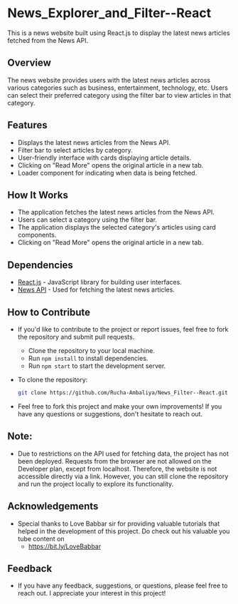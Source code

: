 # News_Explorer_and_Filter--React

This is a news website built using React.js to display the latest news articles fetched from the News API.

## Overview

The news website provides users with the latest news articles across various categories such as business, entertainment, technology, etc. Users can select their preferred category using the filter bar to view articles in that category.

## Features

- Displays the latest news articles from the News API.
- Filter bar to select articles by category.
- User-friendly interface with cards displaying article details.
- Clicking on "Read More" opens the original article in a new tab.
- Loader component for indicating when data is being fetched.

## How It Works

- The application fetches the latest news articles from the News API.
- Users can select a category using the filter bar.
- The application displays the selected category's articles using card components.
- Clicking on "Read More" opens the original article in a new tab.

## Dependencies

- [React.js](https://reactjs.org/) - JavaScript library for building user interfaces.
- [News API](https://newsapi.org/) - Used for fetching the latest news articles.

## How to Contribute

- If you'd like to contribute to the project or report issues, feel free to fork the repository and submit pull requests.
  - Clone the repository to your local machine.
  - Run `npm install` to install dependencies.
  - Run `npm start` to start the development server.
- To clone the repository:

   ```bash
   git clone https://github.com/Rucha-Ambaliya/News_Filter--React.git
- Feel free to fork this project and make your own improvements! If you have any questions or suggestions, don't hesitate to reach out.

## Note:

- Due to restrictions on the API used for fetching data, the project has not been deployed. Requests from the browser are not allowed on the Developer plan, except from localhost. Therefore, the website is not accessible directly via a link. However, you can still clone the repository and run the project locally to explore its functionality.

## Acknowledgements

- Special thanks to Love Babbar sir for providing valuable tutorials that helped in the development of this project. Do check out his valuable you tube content on
    - https://bit.ly/LoveBabbar

## Feedback

- If you have any feedback, suggestions, or questions, please feel free to reach out. I appreciate your interest in this project!
